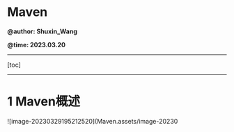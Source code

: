 # Maven

**@author: Shuxin_Wang**

**@time: 2023.03.20**

--------

[toc]

---

# 1 Maven概述

![image-20230329195212520](Maven.assets/image-20230
